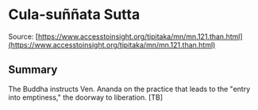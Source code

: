 # Cula-suññata Sutta



Source: [https://www.accesstoinsight.org/tipitaka/mn/mn.121.than.html](https://www.accesstoinsight.org/tipitaka/mn/mn.121.than.html)



## Summary

The Buddha instructs Ven. Ananda on the practice that leads to the "entry into emptiness," the doorway to liberation. [TB]